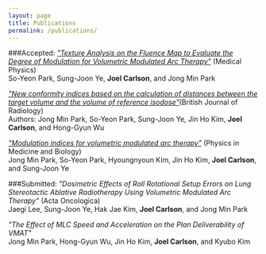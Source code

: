 ```yaml
---
layout: page
title: Publications
permalink: /publications/
---
```


###Accepted:
<a href="http://joelcarlson.github.io/publications/">*"Texture Analysis on the Fluence Map to Evaluate the Degree of Modulation for Volumetric Modulated Arc Therapy"*</a> (Medical Physics)<br>
So-Yeon Park, Sung-Joon Ye, **Joel Carlson**, and Jong Min Park

<a href="http://www.ncbi.nlm.nih.gov/pubmed/25225915">*"New conformity indices based on the calculation of distances between the target volume and the volume of reference isodose"*</a>(British Journal of Radiology)<br>
Authors: Jong Min Park, So-Yeon Park, Sung-Joon Ye, Jin Ho Kim, **Joel Carlson**, and Hong-Gyun Wu

<a href="http://joelcarlson.github.io/publications/">*"Modulation indices for volumetric modulated arc therapy"*</a> (Physics in Medicine and Biology)<br>
Jong Min Park, So-Yeon Park, Hyoungnyoun Kim, Jin Ho Kim, **Joel Carlson**, and Sung-Joon Ye

###Submitted:
*"Dosimetric Effects of Roll Rotational Setup Errors on Lung Stereotactic Ablative Radiotherapy Using Volumetric Modulated Arc Therapy"*  (Acta Oncologica)<br>
Jaegi Lee, Sung-Joon Ye, Hak Jae Kim, **Joel Carlson**, and Jong Min Park

*"The Effect of MLC Speed and Acceleration on the Plan Deliverability of VMAT"*<br>
Jong Min Park, Hong-Gyun Wu, Jin Ho Kim, **Joel Carlson**, and Kyubo Kim



